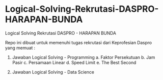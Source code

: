 # Logical-Solving-Rekrutasi-DASPRO-HARAPAN-BUNDA
Logical Solving Rekrutasi DASPRO - HARAPAN BUNDA

Repo ini dibuat untuk memenuhi tugas rekrutasi dari Keprofesian Daspro yang memuat :

1. Jawaban Logical Solving - Programming
   a. Faktor Persekutuan
   b. Jam Pasir
   c. Persamaan Linear
   d. Speed Limit
   e. The Best Second

2. Jawaban Logical Solving - Data Science
